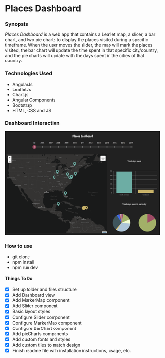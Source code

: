 # Places Dashboard #

### Synopsis
_Places Dashboard_ is a web app that contains a Leaflet map, a slider, a bar chart, and two pie charts to display the places visited during a specific timeframe. When the user moves the slider, the map will mark the places visited, the bar chart will update the time spent in that specific city/country, and the pie charts will update with the days spent in the cities of that country.


### Technologies Used
- AngularJs
- LeafletJs
- Chart.js
- Angular Components
- Bootstrap
- HTML, CSS and JS


### Dashboard Interaction
![Places Dashboard](src/assets/images/places-dashboard.png "Places-Dashboard view")


### How to use
- git clone
- npm install
- npm run dev 


#### Things To Do ####
- [x] Set up folder and files structure
- [x] Add Dashboard view
- [x] Add MarkerMap component
- [x] Add Slider component
- [x] Basic layout styles  
- [x] Configure Slider component
- [x] Configure MarkerMap component
- [x] Configure BarChart component
- [x] Add pieCharts components
- [x] Add custom fonts and styles
- [x] Add custom tiles to match design
- [x] Finish readme file with installation instructions, usage, etc.
